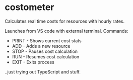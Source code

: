 # costometer
Calculates real time costs for resources with hourly rates.

Launches from VS code with external terminal. Commands:
* PRINT - Shows current cost stats
* ADD - Adds a new resource
* STOP - Pauses cost calculation
* RUN - Resumes cost calculation
* EXIT - Exits process

..just trying out TypeScript and stuff.
